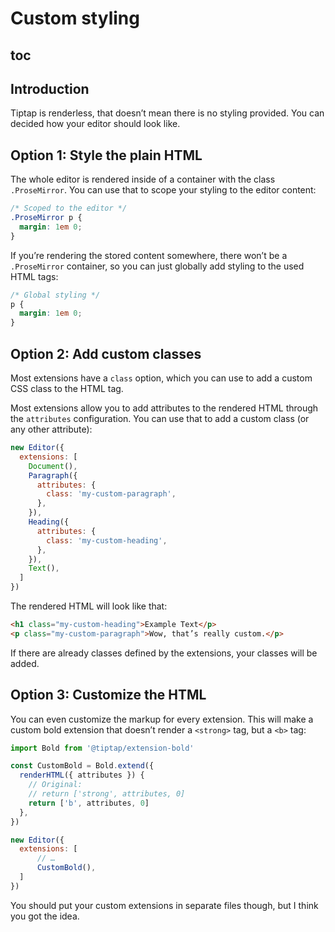 # Custom styling

## toc

## Introduction
Tiptap is renderless, that doesn’t mean there is no styling provided. You can decided how your editor should look like.

## Option 1: Style the plain HTML
The whole editor is rendered inside of a container with the class `.ProseMirror`. You can use that to scope your styling to the editor content:

```css
/* Scoped to the editor */
.ProseMirror p {
  margin: 1em 0;
}
```

If you’re rendering the stored content somewhere, there won’t be a `.ProseMirror` container, so you can just globally add styling to the used HTML tags:

```css
/* Global styling */
p {
  margin: 1em 0;
}
```


## Option 2: Add custom classes
Most extensions have a `class` option, which you can use to add a custom CSS class to the HTML tag.

Most extensions allow you to add attributes to the rendered HTML through the `attributes` configuration. You can use that to add a custom class (or any other attribute):

```js
new Editor({
  extensions: [
    Document(),
    Paragraph({
      attributes: {
        class: 'my-custom-paragraph',
      },
    }),
    Heading({
      attributes: {
        class: 'my-custom-heading',
      },
    }),
    Text(),
  ]
})
```

The rendered HTML will look like that:

```html
<h1 class="my-custom-heading">Example Text</p>
<p class="my-custom-paragraph">Wow, that’s really custom.</p>
```

If there are already classes defined by the extensions, your classes will be added.

## Option 3: Customize the HTML
You can even customize the markup for every extension. This will make a custom bold extension that doesn’t render a `<strong>` tag, but a `<b>` tag:

```js
import Bold from '@tiptap/extension-bold'

const CustomBold = Bold.extend({
  renderHTML({ attributes }) {
    // Original:
    // return ['strong', attributes, 0]
    return ['b', attributes, 0]
  },
})

new Editor({
  extensions: [
      // …
      CustomBold(),
  ]
})
```

You should put your custom extensions in separate files though, but I think you got the idea.
